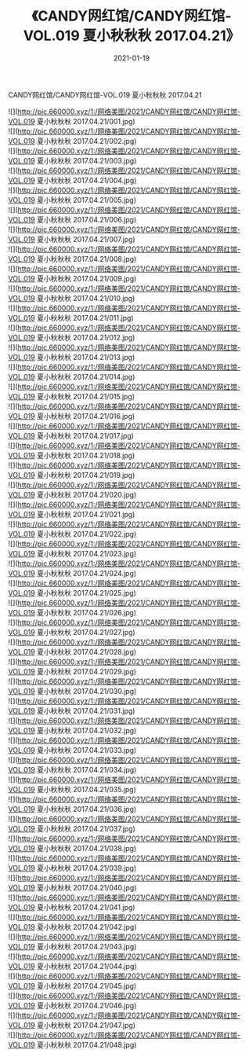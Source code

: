 ﻿---
layout: post
title:  《CANDY网红馆/CANDY网红馆-VOL.019 夏小秋秋秋 2017.04.21》
date:   2021-01-19
img: http://pic.660000.xyz/1:/网络美图/2021/CANDY网红馆/CANDY网红馆-VOL.019 夏小秋秋秋 2017.04.21/000.jpg
categories: [美女, 清纯, 唯美]
---

CANDY网红馆/CANDY网红馆-VOL.019 夏小秋秋秋 2017.04.21

 ![](http://pic.660000.xyz/1:/网络美图/2021/CANDY网红馆/CANDY网红馆-VOL.019 夏小秋秋秋 2017.04.21/001.jpg) <br>![](http://pic.660000.xyz/1:/网络美图/2021/CANDY网红馆/CANDY网红馆-VOL.019 夏小秋秋秋 2017.04.21/002.jpg) <br>![](http://pic.660000.xyz/1:/网络美图/2021/CANDY网红馆/CANDY网红馆-VOL.019 夏小秋秋秋 2017.04.21/003.jpg) <br>![](http://pic.660000.xyz/1:/网络美图/2021/CANDY网红馆/CANDY网红馆-VOL.019 夏小秋秋秋 2017.04.21/004.jpg) <br>![](http://pic.660000.xyz/1:/网络美图/2021/CANDY网红馆/CANDY网红馆-VOL.019 夏小秋秋秋 2017.04.21/005.jpg) <br>![](http://pic.660000.xyz/1:/网络美图/2021/CANDY网红馆/CANDY网红馆-VOL.019 夏小秋秋秋 2017.04.21/006.jpg) <br>![](http://pic.660000.xyz/1:/网络美图/2021/CANDY网红馆/CANDY网红馆-VOL.019 夏小秋秋秋 2017.04.21/007.jpg) <br>![](http://pic.660000.xyz/1:/网络美图/2021/CANDY网红馆/CANDY网红馆-VOL.019 夏小秋秋秋 2017.04.21/008.jpg) <br>![](http://pic.660000.xyz/1:/网络美图/2021/CANDY网红馆/CANDY网红馆-VOL.019 夏小秋秋秋 2017.04.21/009.jpg) <br>![](http://pic.660000.xyz/1:/网络美图/2021/CANDY网红馆/CANDY网红馆-VOL.019 夏小秋秋秋 2017.04.21/010.jpg) <br>![](http://pic.660000.xyz/1:/网络美图/2021/CANDY网红馆/CANDY网红馆-VOL.019 夏小秋秋秋 2017.04.21/011.jpg) <br>![](http://pic.660000.xyz/1:/网络美图/2021/CANDY网红馆/CANDY网红馆-VOL.019 夏小秋秋秋 2017.04.21/012.jpg) <br>![](http://pic.660000.xyz/1:/网络美图/2021/CANDY网红馆/CANDY网红馆-VOL.019 夏小秋秋秋 2017.04.21/013.jpg) <br>![](http://pic.660000.xyz/1:/网络美图/2021/CANDY网红馆/CANDY网红馆-VOL.019 夏小秋秋秋 2017.04.21/014.jpg) <br>![](http://pic.660000.xyz/1:/网络美图/2021/CANDY网红馆/CANDY网红馆-VOL.019 夏小秋秋秋 2017.04.21/015.jpg) <br>![](http://pic.660000.xyz/1:/网络美图/2021/CANDY网红馆/CANDY网红馆-VOL.019 夏小秋秋秋 2017.04.21/016.jpg) <br>![](http://pic.660000.xyz/1:/网络美图/2021/CANDY网红馆/CANDY网红馆-VOL.019 夏小秋秋秋 2017.04.21/017.jpg) <br>![](http://pic.660000.xyz/1:/网络美图/2021/CANDY网红馆/CANDY网红馆-VOL.019 夏小秋秋秋 2017.04.21/018.jpg) <br>![](http://pic.660000.xyz/1:/网络美图/2021/CANDY网红馆/CANDY网红馆-VOL.019 夏小秋秋秋 2017.04.21/019.jpg) <br>![](http://pic.660000.xyz/1:/网络美图/2021/CANDY网红馆/CANDY网红馆-VOL.019 夏小秋秋秋 2017.04.21/020.jpg) <br>![](http://pic.660000.xyz/1:/网络美图/2021/CANDY网红馆/CANDY网红馆-VOL.019 夏小秋秋秋 2017.04.21/021.jpg) <br>![](http://pic.660000.xyz/1:/网络美图/2021/CANDY网红馆/CANDY网红馆-VOL.019 夏小秋秋秋 2017.04.21/022.jpg) <br>![](http://pic.660000.xyz/1:/网络美图/2021/CANDY网红馆/CANDY网红馆-VOL.019 夏小秋秋秋 2017.04.21/023.jpg) <br>![](http://pic.660000.xyz/1:/网络美图/2021/CANDY网红馆/CANDY网红馆-VOL.019 夏小秋秋秋 2017.04.21/024.jpg) <br>![](http://pic.660000.xyz/1:/网络美图/2021/CANDY网红馆/CANDY网红馆-VOL.019 夏小秋秋秋 2017.04.21/025.jpg) <br>![](http://pic.660000.xyz/1:/网络美图/2021/CANDY网红馆/CANDY网红馆-VOL.019 夏小秋秋秋 2017.04.21/026.jpg) <br>![](http://pic.660000.xyz/1:/网络美图/2021/CANDY网红馆/CANDY网红馆-VOL.019 夏小秋秋秋 2017.04.21/027.jpg) <br>![](http://pic.660000.xyz/1:/网络美图/2021/CANDY网红馆/CANDY网红馆-VOL.019 夏小秋秋秋 2017.04.21/028.jpg) <br>![](http://pic.660000.xyz/1:/网络美图/2021/CANDY网红馆/CANDY网红馆-VOL.019 夏小秋秋秋 2017.04.21/029.jpg) <br>![](http://pic.660000.xyz/1:/网络美图/2021/CANDY网红馆/CANDY网红馆-VOL.019 夏小秋秋秋 2017.04.21/030.jpg) <br>![](http://pic.660000.xyz/1:/网络美图/2021/CANDY网红馆/CANDY网红馆-VOL.019 夏小秋秋秋 2017.04.21/031.jpg) <br>![](http://pic.660000.xyz/1:/网络美图/2021/CANDY网红馆/CANDY网红馆-VOL.019 夏小秋秋秋 2017.04.21/032.jpg) <br>![](http://pic.660000.xyz/1:/网络美图/2021/CANDY网红馆/CANDY网红馆-VOL.019 夏小秋秋秋 2017.04.21/033.jpg) <br>![](http://pic.660000.xyz/1:/网络美图/2021/CANDY网红馆/CANDY网红馆-VOL.019 夏小秋秋秋 2017.04.21/034.jpg) <br>![](http://pic.660000.xyz/1:/网络美图/2021/CANDY网红馆/CANDY网红馆-VOL.019 夏小秋秋秋 2017.04.21/035.jpg) <br>![](http://pic.660000.xyz/1:/网络美图/2021/CANDY网红馆/CANDY网红馆-VOL.019 夏小秋秋秋 2017.04.21/036.jpg) <br>![](http://pic.660000.xyz/1:/网络美图/2021/CANDY网红馆/CANDY网红馆-VOL.019 夏小秋秋秋 2017.04.21/037.jpg) <br>![](http://pic.660000.xyz/1:/网络美图/2021/CANDY网红馆/CANDY网红馆-VOL.019 夏小秋秋秋 2017.04.21/038.jpg) <br>![](http://pic.660000.xyz/1:/网络美图/2021/CANDY网红馆/CANDY网红馆-VOL.019 夏小秋秋秋 2017.04.21/039.jpg) <br>![](http://pic.660000.xyz/1:/网络美图/2021/CANDY网红馆/CANDY网红馆-VOL.019 夏小秋秋秋 2017.04.21/040.jpg) <br>![](http://pic.660000.xyz/1:/网络美图/2021/CANDY网红馆/CANDY网红馆-VOL.019 夏小秋秋秋 2017.04.21/041.jpg) <br>![](http://pic.660000.xyz/1:/网络美图/2021/CANDY网红馆/CANDY网红馆-VOL.019 夏小秋秋秋 2017.04.21/042.jpg) <br>![](http://pic.660000.xyz/1:/网络美图/2021/CANDY网红馆/CANDY网红馆-VOL.019 夏小秋秋秋 2017.04.21/043.jpg) <br>![](http://pic.660000.xyz/1:/网络美图/2021/CANDY网红馆/CANDY网红馆-VOL.019 夏小秋秋秋 2017.04.21/044.jpg) <br>![](http://pic.660000.xyz/1:/网络美图/2021/CANDY网红馆/CANDY网红馆-VOL.019 夏小秋秋秋 2017.04.21/045.jpg) <br>![](http://pic.660000.xyz/1:/网络美图/2021/CANDY网红馆/CANDY网红馆-VOL.019 夏小秋秋秋 2017.04.21/046.jpg) <br>![](http://pic.660000.xyz/1:/网络美图/2021/CANDY网红馆/CANDY网红馆-VOL.019 夏小秋秋秋 2017.04.21/047.jpg) <br>![](http://pic.660000.xyz/1:/网络美图/2021/CANDY网红馆/CANDY网红馆-VOL.019 夏小秋秋秋 2017.04.21/048.jpg) <br>